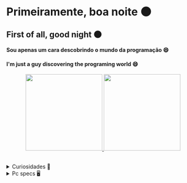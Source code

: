 # Primeiramente, boa noite 🌑
## First of all, good night 🌑

#### Sou apenas um cara descobrindo o mundo da programação 😄
#### I'm just a guy discovering the programing world 😄

<div align="center">
  <a href="https://github.com/senhorbento">
    <img height="200em" src="https://github-readme-stats.vercel.app/api?username=senhorbento&show_icons=true&theme=monokai&include_all_commits=true&count_private=true"/>
  </a>
  <a href="https://github.com/senhorbento">
    <img height="200em" src="https://github-readme-stats.vercel.app/api/top-langs/?username=senhorbento&layout=compact&langs_count=8&theme=monokai"/>
  </a>
</div>
  
<h2></h2>
  
<details>
  <summary>Curiosidades 🚚</summary>

🚩 Faço mods para ETS2/ATS;  
(EN) *I make ETS2/ATS mods;*  
<a href="https://steamcommunity.com/id/_bento/myworkshopfiles/">Oficina steam/Steam Workshop.</a>  
🚩 Apaixonado por FPS;  
(EN) *Fps lover;*  
🚩 Ajudo no possível;  
(EN) *I help in somethings;*  
🚩 Críticas, dúvidas, elogios e sugestões são sempre bem vindos!  
(EN) *Criticism, doubts, compliments and suggestions are always welcome!* 
</details>
<details>
  <summary>Pc specs 🖥️</summary>
    
💥Case: Pichau Kazan;  
💥Fan: 5 x Dex DX-12F 1100Rpm;  
💥Power supply: Redragon RGPS 500W 80 Plus Bronze;  
💥Motherboard: Machinist Rs9;  
💥Cpu: Intel® Xeon® E5-2630 v3 2.4~3.2GHz clock, 20 MB memory cache;  
💥Cpu Cooler: Cooler Redragon Tyr;  
💥Ram: 4 x 8GB Machinist DDR4 2666Mhz;  
💥Graphics: Gigabyte Geforce GTX 1650 4GB GDDR6;  
💥SSD: SanDisk 240GB R:530MB/s, R:440MB/s;  
💥M2: KingDian 512GB R:2400MB/s, W:1700MB/s;     
</details>
